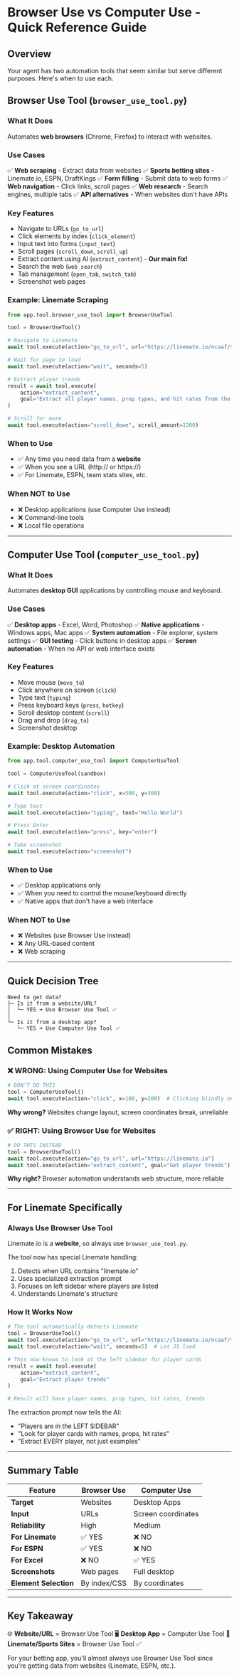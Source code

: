 # Browser Use vs Computer Use - Quick Reference Guide

## Overview

Your agent has two automation tools that seem similar but serve different purposes. Here's when to use each.

## Browser Use Tool (`browser_use_tool.py`)

### What It Does
Automates **web browsers** (Chrome, Firefox) to interact with websites.

### Use Cases
✅ **Web scraping** - Extract data from websites
✅ **Sports betting sites** - Linemate.io, ESPN, DraftKings
✅ **Form filling** - Submit data to web forms
✅ **Web navigation** - Click links, scroll pages
✅ **Web research** - Search engines, multiple tabs
✅ **API alternatives** - When websites don't have APIs

### Key Features
- Navigate to URLs (`go_to_url`)
- Click elements by index (`click_element`)
- Input text into forms (`input_text`)
- Scroll pages (`scroll_down`, `scroll_up`)
- Extract content using AI (`extract_content`) - **Our main fix!**
- Search the web (`web_search`)
- Tab management (`open_tab`, `switch_tab`)
- Screenshot web pages

### Example: Linemate Scraping
```python
from app.tool.browser_use_tool import BrowserUseTool

tool = BrowserUseTool()

# Navigate to Linemate
await tool.execute(action="go_to_url", url="https://linemate.io/ncaaf/trends")

# Wait for page to load
await tool.execute(action="wait", seconds=5)

# Extract player trends
result = await tool.execute(
    action="extract_content",
    goal="Extract all player names, prop types, and hit rates from the left sidebar"
)

# Scroll for more
await tool.execute(action="scroll_down", scroll_amount=1200)
```

### When to Use
- ✅ Any time you need data from a **website**
- ✅ When you see a URL (http:// or https://)
- ✅ For Linemate, ESPN, team stats sites, etc.

### When NOT to Use
- ❌ Desktop applications (use Computer Use instead)
- ❌ Command-line tools
- ❌ Local file operations

---

## Computer Use Tool (`computer_use_tool.py`)

### What It Does
Automates **desktop GUI** applications by controlling mouse and keyboard.

### Use Cases
✅ **Desktop apps** - Excel, Word, Photoshop
✅ **Native applications** - Windows apps, Mac apps
✅ **System automation** - File explorer, system settings
✅ **GUI testing** - Click buttons in desktop apps
✅ **Screen automation** - When no API or web interface exists

### Key Features
- Move mouse (`move_to`)
- Click anywhere on screen (`click`)
- Type text (`typing`)
- Press keyboard keys (`press`, `hotkey`)
- Scroll desktop content (`scroll`)
- Drag and drop (`drag_to`)
- Screenshot desktop

### Example: Desktop Automation
```python
from app.tool.computer_use_tool import ComputerUseTool

tool = ComputerUseTool(sandbox)

# Click at screen coordinates
await tool.execute(action="click", x=500, y=300)

# Type text
await tool.execute(action="typing", text="Hello World")

# Press Enter
await tool.execute(action="press", key="enter")

# Take screenshot
await tool.execute(action="screenshot")
```

### When to Use
- ✅ Desktop applications only
- ✅ When you need to control the mouse/keyboard directly
- ✅ Native apps that don't have a web interface

### When NOT to Use
- ❌ Websites (use Browser Use instead)
- ❌ Any URL-based content
- ❌ Web scraping

---

## Quick Decision Tree

```
Need to get data?
├─ Is it from a website/URL?
│  └─ YES ➜ Use Browser Use Tool ✅
│
└─ Is it from a desktop app?
   └─ YES ➜ Use Computer Use Tool ✅
```

## Common Mistakes

### ❌ WRONG: Using Computer Use for Websites
```python
# DON'T DO THIS
tool = ComputerUseTool()
await tool.execute(action="click", x=100, y=200)  # Clicking blindly on screen
```
**Why wrong?** Websites change layout, screen coordinates break, unreliable

### ✅ RIGHT: Using Browser Use for Websites
```python
# DO THIS INSTEAD
tool = BrowserUseTool()
await tool.execute(action="go_to_url", url="https://linemate.io")
await tool.execute(action="extract_content", goal="Get player trends")
```
**Why right?** Browser automation understands web structure, more reliable

---

## For Linemate Specifically

### Always Use Browser Use Tool

Linemate.io is a **website**, so always use `browser_use_tool.py`.

The tool now has special Linemate handling:
1. Detects when URL contains "linemate.io"
2. Uses specialized extraction prompt
3. Focuses on left sidebar where players are listed
4. Understands Linemate's structure

### How It Works Now

```python
# The tool automatically detects Linemate
tool = BrowserUseTool()
await tool.execute(action="go_to_url", url="https://linemate.io/ncaaf/trends")
await tool.execute(action="wait", seconds=5)  # Let JS load

# This now knows to look at the left sidebar for player cards
result = await tool.execute(
    action="extract_content",
    goal="Extract player trends"
)

# Result will have player names, prop types, hit rates, trends
```

The extraction prompt now tells the AI:
- "Players are in the LEFT SIDEBAR"
- "Look for player cards with names, props, hit rates"
- "Extract EVERY player, not just examples"

---

## Summary Table

| Feature | Browser Use | Computer Use |
|---------|-------------|--------------|
| **Target** | Websites | Desktop Apps |
| **Input** | URLs | Screen coordinates |
| **Reliability** | High | Medium |
| **For Linemate** | ✅ YES | ❌ NO |
| **For ESPN** | ✅ YES | ❌ NO |
| **For Excel** | ❌ NO | ✅ YES |
| **Screenshots** | Web pages | Full desktop |
| **Element Selection** | By index/CSS | By coordinates |

---

## Key Takeaway

🌐 **Website/URL** = Browser Use Tool
🖥️ **Desktop App** = Computer Use Tool
🏈 **Linemate/Sports Sites** = Browser Use Tool ✅

For your betting app, you'll almost always use Browser Use Tool since you're getting data from websites (Linemate, ESPN, etc.).

